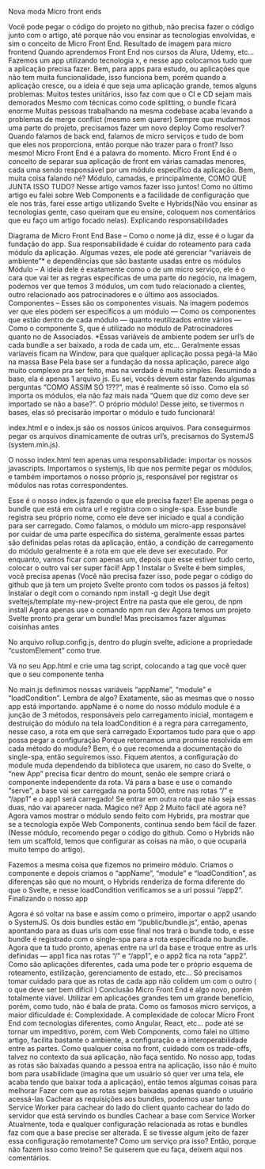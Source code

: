 ﻿Nova moda Micro front ends

Você pode pegar o código do projeto no github, não precisa fazer o código junto com o artigo, até porque não vou ensinar as tecnologias envolvidas, e sim o conceito de Micro Front End.
Resultado de imagem para micro frontend
Quando aprendemos Front End nos cursos da Alura, Udemy, etc… Fazemos um app utilizando tecnologia x, e nesse app colocamos tudo que a aplicação precisa fazer. Bem, para apps para estudo, ou aplicações que não tem muita funcionalidade, isso funciona bem, porém quando a aplicação cresce, ou a ideia é que seja uma aplicação grande, temos alguns problemas:
Muitos testes unitários, isso faz com que o CI e CD sejam mais demorados
Mesmo com técnicas como code splitting, o bundle ficará enorme
Muitas pessoas trabalhando na mesma codebase acaba levando a problemas de merge conflict (mesmo sem querer)
Sempre que mudarmos uma parte do projeto, precisamos fazer um novo deploy
Como resolver? Quando falamos de back end, falamos de micro serviços e tudo de bom que eles nos proporciona, então porque não trazer para o front? Isso mesmo! Micro Front End é a palavra do momento. Micro Front End é o conceito de separar sua aplicação de front em várias camadas menores, cada uma sendo responsável por um módulo específico da aplicação.
Bem, muita coisa falando né? Módulo, camadas, e principalmente, COMO QUE JUNTA ISSO TUDO? Nesse artigo vamos fazer isso juntos! Como no último artigo eu falei sobre Web Components e a facilidade de configuração que ele nos trás, farei esse artigo utilizando Svelte e Hybrids(Não vou ensinar as tecnologias gente, caso queiram que eu ensine, coloquem nos comentários que eu faço um artigo focado nelas).
Explicando responsabilidades

Diagrama de Micro Front End
Base – Como o nome já diz, esse é o lugar da fundação do app. Sua responsabilidade é cuidar do roteamento para cada módulo da aplicação. Algumas vezes, ele pode até gerenciar “variáveis de ambiente”* e dependências que são bastante usadas entre os módulos
Módulo – A ideia dele é exatamente como o de um micro serviço, ele é o cara que vai ter as regras específicas de uma parte do negócio, na imagem, podemos ver que temos 3 módulos, um com tudo relacionado a clientes, outro relacionado aos patrocinadores e o último aos associados.
Componentes – Esses são os componentes visuais. Na imagem podemos ver que eles podem ser específicos a um módulo — Como os componentes que estão dentro de cada módulo — quanto reutilizados entre vários — Como o componente S, que é utilizado no módulo de Patrocinadores quanto no de Associados.
*Essas variáveis de ambiente podem ser url’s de cada bundle a ser baixado, a roda de cada um, etc… Geralmente essas varíaveis ficam na Window, para que qualquer aplicação possa pegá-la
Mão na massa
Base
Pela base ser a fundação da nossa aplicação, parece algo muito complexo pra ser feito, mas na verdade é muito simples. Resumindo a base, ela é apenas 1 arquivo js. Eu sei, vocês devem estar fazendo algumas perguntas
“COMO ASSIM SÓ 1???”, mas é realmente só isso. Como ela só importa os módulos, ela não faz mais nada
“Quem que diz como deve ser importado se não a base?”. O próprio módulo! Desse jeito, se tivermos n bases, elas só precisarão importar o módulo e tudo funcionará!

index.html e o index.js são os nossos únicos arquivos. Para conseguirmos pegar os arquivos dinamicamente de outras url’s, precisamos do SystemJS (system.min.js).

O nosso index.html tem apenas uma responsabilidade: importar os nossos javascripts. Importamos o systemjs, lib que nos permite pegar os módulos, e também importamos o nosso próprio js, responsável por registrar os módulos nas rotas correspondentes.

Esse é o nosso index.js fazendo o que ele precisa fazer! Ele apenas pega o bundle que está em outra url e registra com o single-spa. Esse bundle registra seu próprio nome, como ele deve ser iniciado e qual a condição para ser carregado. Como falamos, o módulo um micro-app responsável por cuidar de uma parte específica do sistema, geralmente essas partes são definidas pelas rotas da aplicação, então, a condição de carregamento do módulo geralmente é a rota em que ele deve ser executado. Por enquanto, vamos ficar com apenas um, depois que esse estiver tudo certo, colocar o outro vai ser super fácil!
App 1
Instalar o Svelte é bem simples, você precisa apenas (Você não precisa fazer isso, pode pegar o código do github que já tem um projeto Svelte pronto com todos os passos já feitos)
Instalar o degit com o comando npm install -g degit
Use degit sveltejs/template my-new-project
Entre na pasta que ele gerou, de npm install
Agora apenas use o comando npm run dev
Agora temos um projeto Svelte pronto pra gerar um bundle! Mas precisamos fazer algumas coisinhas antes

No arquivo rollup.config.js, dentro do plugin svelte, adicione a propriedade “customElement” como true.

Vá no seu App.html e crie uma tag script, colocando a tag que você quer que o seu componente tenha

No main.js definimos nossas variáveis “appName”, “module” e “loadCondition”. Lembra de algo? Exatamente, são as mesmas que o nosso app está importando.
appName é o nome do nosso módulo
module é a junção de 3 métodos, responsáveis pelo carregamento inicial, montagem e destruição do módulo na tela
loadCondition é a regra para carregamento, nesse caso, a rota em que será carregado
Exportamos tudo para que o app possa pegar a configuração
Porque retornamos uma promise resolvida em cada método do module? Bem, é o que recomenda a documentação do single-spa, então seguiremos isso.
Fiquem atentos, a configuração do module muda dependendo da biblioteca que usarem, no caso do Svelte, o “new App” precisa ficar dentro do mount, senão ele sempre criará o componente independente da rota.
Vá para a base e use o comando “serve”, a base vai ser carregada na porta 5000, entre nas rotas “/” e “/app1” e o app1 será carregado! Se entrar em outra rota que não seja essas duas, não vai aparecer nada. Mágico né?
App 2
Muito fácil até agora né? Agora vamos mostrar o módulo sendo feito com Hybrids, pra mostrar que se a tecnologia expõe Web Components, continua sendo bem fácil de fazer. (Nesse módulo, recomendo pegar o código do github. Como o Hybrids não tem um scaffold, temos que configurar as coisas na mão, o que ocuparia muito tempo do artigo).

Fazemos a mesma coisa que fizemos no primeiro módulo. Criamos o componente e depois criamos o “appName”, “module” e “loadCondition”, as diferenças são que no mount, o Hybrids renderiza de forma diferente do que o Svelte, e nesse loadCondition verificamos se a url possui “/app2”.
Finalizando o nosso app

Agora é só voltar na base e assim como o primeiro, importar o app2 usando o SystemJS. Os dois bundles estão em “/public/bundle.js”, então, apenas apontando para as duas urls com esse final nos trará o bundle todo, e esse bundle é registrado com o single-spa para a rota especificada no bundle.
Agora que ta tudo pronto, apenas entre na url da base e troque entre as urls definidas — app1 fica nas rotas “/” e “/app1”, e o app2 fica na rota “app2”.
Como são aplicações diferentes, cada uma pode ter o próprio esquema de roteamento, estilização, gerenciamento de estado, etc… Só precisamos tomar cuidado para que as rotas de cada app não colidem um com o outro ( o que deve ser bem difícil )
Conclusão
Micro Front End é algo novo, porém totalmente viável. Utilizar em aplicações grandes tem um grande benefício, porém, como tudo, não é bala de prata. Como os famosos micro serviços, a maior dificuldade é: Complexidade. A complexidade de colocar Micro Front End com tecnologias diferentes, como Angular, React, etc… pode até se tornar um impeditivo, porém, com Web Components, como falei no último artigo, facilita bastante o ambiente, a configuração e a interoperabilidade entre as partes.
Como qualquer coisa no front, cuidado com os trade-offs, talvez no contexto da sua aplicação, não faça sentido.
No nosso app, todas as rotas são baixadas quando a pessoa entra na aplicação, isso não é muito bom para usabilidade (imagina que um usuário só quer ver uma tela, ele acaba tendo que baixar toda a aplicação), então temos algumas coisas para melhorar
Fazer com que as rotas sejam baixadas apenas quando o usuário acessá-las
Cachear as requisições aos bundles, podemos usar tanto Service Worker para cachear do lado do client quanto cachear do lado do servidor que está servindo os bundles
Cachear a base com Service Worker
Atualmente, toda e qualquer configuração relacionada as rotas e bundles faz com que a base precise ser alterada. E se tivesse algum jeito de fazer essa configuração remotamente? Como um serviço pra isso?
Então, porque não fazem isso como treino? Se quiserem que eu faça, deixem aqui nos comentários.